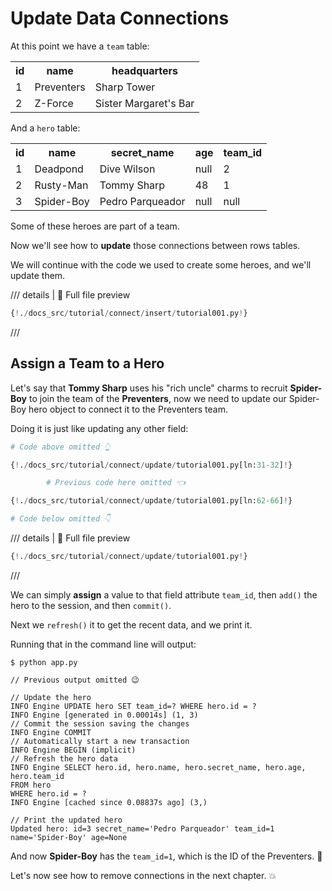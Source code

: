 # Update Data Connections

At this point we have a `team` table:

<table>
<tr>
<th>id</th><th>name</th><th>headquarters</th>
</tr>
<tr>
<td>1</td><td>Preventers</td><td>Sharp Tower</td>
</tr>
<tr>
<td>2</td><td>Z-Force</td><td>Sister Margaret's Bar</td>
</tr>
</table>

And a `hero` table:

<table>
<tr>
<th>id</th><th>name</th><th>secret_name</th><th>age</th><th>team_id</th>
</tr>
<tr>
<td>1</td><td>Deadpond</td><td>Dive Wilson</td><td>null</td><td>2</td>
</tr>
<tr>
<td>2</td><td>Rusty-Man</td><td>Tommy Sharp</td><td>48</td><td>1</td>
</tr>
<tr>
<td>3</td><td>Spider-Boy</td><td>Pedro Parqueador</td><td>null</td><td>null</td>
</tr>
</table>

Some of these heroes are part of a team.

Now we'll see how to **update** those connections between rows tables.

We will continue with the code we used to create some heroes, and we'll update them.

/// details | 👀 Full file preview

```Python
{!./docs_src/tutorial/connect/insert/tutorial001.py!}
```

///

## Assign a Team to a Hero

Let's say that **Tommy Sharp** uses his "rich uncle" charms to recruit **Spider-Boy** to join the team of the **Preventers**, now we need to update our Spider-Boy hero object to connect it to the Preventers team.

Doing it is just like updating any other field:

```Python hl_lines="8"
# Code above omitted 👆

{!./docs_src/tutorial/connect/update/tutorial001.py[ln:31-32]!}

        # Previous code here omitted 👈

{!./docs_src/tutorial/connect/update/tutorial001.py[ln:62-66]!}

# Code below omitted 👇
```

/// details | 👀 Full file preview

```Python
{!./docs_src/tutorial/connect/update/tutorial001.py!}
```

///

We can simply **assign** a value to that field attribute `team_id`, then `add()` the hero to the session, and then `commit()`.

Next we `refresh()` it to get the recent data, and we print it.

Running that in the command line will output:

<div class="termy">

```console
$ python app.py

// Previous output omitted 😉

// Update the hero
INFO Engine UPDATE hero SET team_id=? WHERE hero.id = ?
INFO Engine [generated in 0.00014s] (1, 3)
// Commit the session saving the changes
INFO Engine COMMIT
// Automatically start a new transaction
INFO Engine BEGIN (implicit)
// Refresh the hero data
INFO Engine SELECT hero.id, hero.name, hero.secret_name, hero.age, hero.team_id
FROM hero
WHERE hero.id = ?
INFO Engine [cached since 0.08837s ago] (3,)

// Print the updated hero
Updated hero: id=3 secret_name='Pedro Parqueador' team_id=1 name='Spider-Boy' age=None
```

</div>

And now **Spider-Boy** has the `team_id=1`, which is the ID of the Preventers. 🎉

Let's now see how to remove connections in the next chapter. 💥
